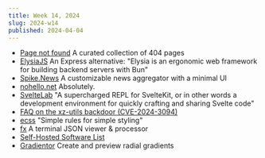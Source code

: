 ```yaml
---
title: Week 14, 2024
slug: 2024-w14
published: 2024-04-04
---
```


- [Page not found](https://www.404s.design)
  A curated collection of 404 pages
- [ElysiaJS](https://elysiajs.com)
  An Express alternative: "Elysia is an ergonomic web framework for building backend servers with Bun"
- [Spike.News](https://spike.news)
  A customizable news aggregator with a minimal UI
- [nohello.net](https://nohello.net/en/)
  Absolutely.
- [SvelteLab](https://www.sveltelab.dev/)
  "A supercharged REPL for SvelteKit, or in other words a development environment for quickly crafting and sharing Svelte code"
- [FAQ on the xz-utils backdoor (CVE-2024-3094)](https://gist.github.com/thesamesam/223949d5a074ebc3dce9ee78baad9e27)
- [ecss](https://ecss.info)
  "Simple rules for simple styling"
- [fx](https://fx.wtf)
  A terminal JSON viewer & processor
- [Self-Hosted Software List](https://hostedsoftware.org)
- [Gradientor](https://gradientor.app)
  Create and preview radial gradients
